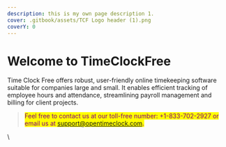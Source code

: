 ```yaml
---
description: this is my own page description 1.
cover: .gitbook/assets/TCF Logo header (1).png
coverY: 0
---
```


# Welcome to TimeClockFree

Time Clock Free offers robust, user-friendly online timekeeping software suitable for companies large and small. It enables efficient tracking of employee hours and attendance, streamlining payroll management and billing for client projects.



> <mark style="color:purple;">Feel free to contact us at our toll-free number: +1-833-702-2927 or email us at support@opentimeclock.com.</mark>

\





